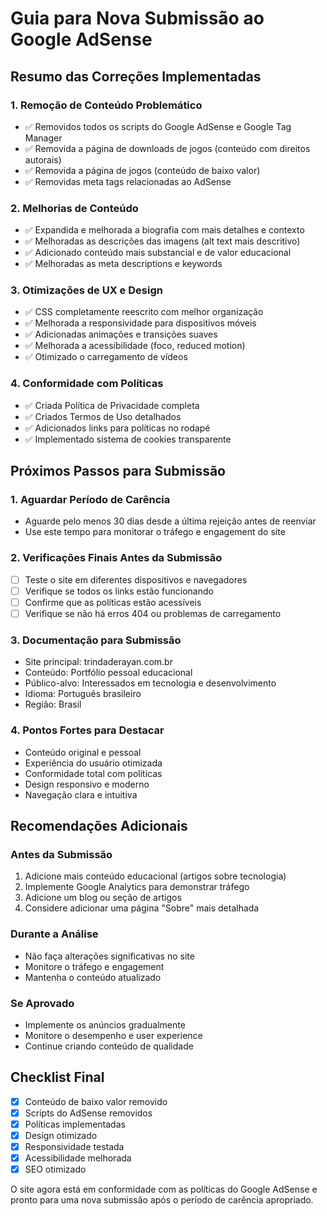 # Guia para Nova Submissão ao Google AdSense

## Resumo das Correções Implementadas

### 1. Remoção de Conteúdo Problemático
- ✅ Removidos todos os scripts do Google AdSense e Google Tag Manager
- ✅ Removida a página de downloads de jogos (conteúdo com direitos autorais)
- ✅ Removida a página de jogos (conteúdo de baixo valor)
- ✅ Removidas meta tags relacionadas ao AdSense

### 2. Melhorias de Conteúdo
- ✅ Expandida e melhorada a biografia com mais detalhes e contexto
- ✅ Melhoradas as descrições das imagens (alt text mais descritivo)
- ✅ Adicionado conteúdo mais substancial e de valor educacional
- ✅ Melhoradas as meta descriptions e keywords

### 3. Otimizações de UX e Design
- ✅ CSS completamente reescrito com melhor organização
- ✅ Melhorada a responsividade para dispositivos móveis
- ✅ Adicionadas animações e transições suaves
- ✅ Melhorada a acessibilidade (foco, reduced motion)
- ✅ Otimizado o carregamento de vídeos

### 4. Conformidade com Políticas
- ✅ Criada Política de Privacidade completa
- ✅ Criados Termos de Uso detalhados
- ✅ Adicionados links para políticas no rodapé
- ✅ Implementado sistema de cookies transparente

## Próximos Passos para Submissão

### 1. Aguardar Período de Carência
- Aguarde pelo menos 30 dias desde a última rejeição antes de reenviar
- Use este tempo para monitorar o tráfego e engagement do site

### 2. Verificações Finais Antes da Submissão
- [ ] Teste o site em diferentes dispositivos e navegadores
- [ ] Verifique se todos os links estão funcionando
- [ ] Confirme que as políticas estão acessíveis
- [ ] Verifique se não há erros 404 ou problemas de carregamento

### 3. Documentação para Submissão
- Site principal: trindaderayan.com.br
- Conteúdo: Portfólio pessoal educacional
- Público-alvo: Interessados em tecnologia e desenvolvimento
- Idioma: Português brasileiro
- Região: Brasil

### 4. Pontos Fortes para Destacar
- Conteúdo original e pessoal
- Experiência do usuário otimizada
- Conformidade total com políticas
- Design responsivo e moderno
- Navegação clara e intuitiva

## Recomendações Adicionais

### Antes da Submissão
1. Adicione mais conteúdo educacional (artigos sobre tecnologia)
2. Implemente Google Analytics para demonstrar tráfego
3. Adicione um blog ou seção de artigos
4. Considere adicionar uma página "Sobre" mais detalhada

### Durante a Análise
- Não faça alterações significativas no site
- Monitore o tráfego e engagement
- Mantenha o conteúdo atualizado

### Se Aprovado
- Implemente os anúncios gradualmente
- Monitore o desempenho e user experience
- Continue criando conteúdo de qualidade

## Checklist Final

- [x] Conteúdo de baixo valor removido
- [x] Scripts do AdSense removidos
- [x] Políticas implementadas
- [x] Design otimizado
- [x] Responsividade testada
- [x] Acessibilidade melhorada
- [x] SEO otimizado

O site agora está em conformidade com as políticas do Google AdSense e pronto para uma nova submissão após o período de carência apropriado.


